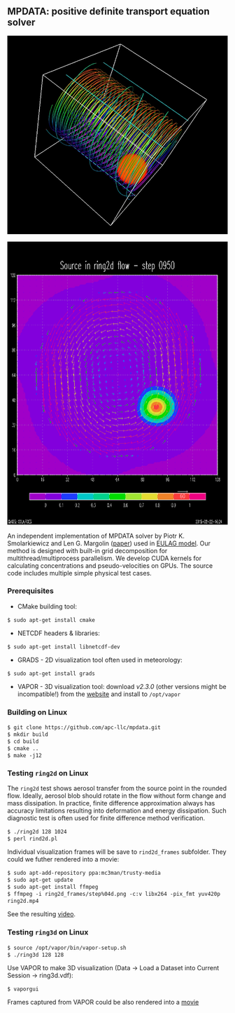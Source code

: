 ## MPDATA: positive definite transport equation solver

[![Modeling aerosol source behavior in 3D wind field](ring3d.jpg)](http://youtu.be/I8vA65bzmWw)

[![Modeling aerosol source behavior in 2D wind field](ring2d.png)](http://youtu.be/PT01Ygx-uTA)

An independent implementation of MPDATA solver by Piotr K. Smolarkiewicz and Len G. Margolin ([paper](https://www.rsmas.miami.edu/users/miskandarani/Courses/MPO662/Smolarkiewicz/MPDATAreview.JCP140.pdf)) used in [EULAG model](http://www.mmm.ucar.edu/eulag/). Our method is designed with built-in grid decomposition for multithread/multiprocess parallelism. We develop CUDA kernels for calculating concentrations and pseudo-velocities on GPUs. The source code includes multiple simple physical test cases.

### Prerequisites

* CMake building tool:

```
$ sudo apt-get install cmake
```

* NETCDF headers & libraries:

```
$ sudo apt-get install libnetcdf-dev
```

* GRADS - 2D visualization tool often used in meteorology:

```
$ sudo apt-get install grads
```

* VAPOR - 3D visualization tool: download *v2.3.0* (other versions might be incompatible!) from the [website](https://www.vapor.ucar.edu/page/vapor-download#Binary) and install to `/opt/vapor`

### Building on Linux

```
$ git clone https://github.com/apc-llc/mpdata.git
$ mkdir build
$ cd build
$ cmake ..
$ make -j12
```

### Testing `ring2d` on Linux

The `ring2d` test shows aerosol transfer from the source point in the rounded flow. Ideally, aerosol blob should rotate in the flow without form change and mass dissipation. In practice, finite difference approximation always has accuracy limitations resulting into deformation and energy dissipation. Such diagnostic test is often used for finite difference method verification.

```
$ ./ring2d 128 1024
$ perl rind2d.pl
```

Individual visualization frames will be save to `rind2d_frames` subfolder. They could we futher rendered into a movie:

```
$ sudo apt-add-repository ppa:mc3man/trusty-media
$ sudo apt-get update
$ sudo apt-get install ffmpeg
$ ffmpeg -i ring2d_frames/step%04d.png -c:v libx264 -pix_fmt yuv420p ring2d.mp4
```

See the resulting [video](http://youtu.be/PT01Ygx-uTA).

### Testing `ring3d` on Linux

```
$ source /opt/vapor/bin/vapor-setup.sh
$ ./ring3d 128 128
```

Use VAPOR to make 3D visualization (Data -> Load a Dataset into Current Session -> ring3d.vdf):

```
$ vaporgui
```

Frames captured from VAPOR could be also rendered into a [movie](http://youtu.be/I8vA65bzmWw)


